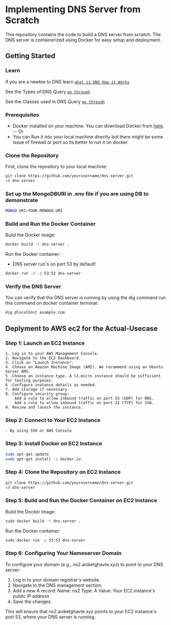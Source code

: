 # Implementing DNS Server from Scratch

This repository contains the code to build a DNS server from scratch. The DNS server is containerized using Docker for easy setup and deployment.

## Getting Started

### Learn
If you are a newbie to DNS learn [`what is DNS How it Works`](https://medium.com/@aniketghavte/mongodb-aggregation-pipelines-dbdcac9d3a49)

See the Types of DNS Query [`go through`](https://github.com/aniketghavte/build-own-DNS-server/blob/main/src/types.js)

See the Classes used in DNS Query [`go through`](https://github.com/aniketghavte/build-own-DNS-server/blob/main/src/classes.js)

### Prerequisites

- Docker installed on your machine. You can download Docker from [here](https://www.docker.com/products/docker-desktop).
-- Or
- You can Run it into your local machine directly but there might be some issue of firewall or port so its better to run it on docker

### Clone the Repository

First, clone the repository to your local machine:

```sh
git clone https://github.com/yourusername/dns-server.git
cd dns-server
```

### Set up the MongoDBURI in .env file if you are using DB to demonstrate

```sh
MONGO_URI=YOUR-MONOGO-URI
```

### Build and Run the Docker Container

Build the Docker image:
```sh
docker build -t dns-server .
```

Run the Docker container:
- DNS server run's on port 53 by default!
```sh
docker run -d -p 53:53 dns-server
```

### Verify the DNS Server
You can verify that the DNS server is running by using the dig command run this command on docker container terminal:
```sh
dig @localhost example.com
```

## Deplyment to AWS ec2 for the Actual-Usecase

### Step 1: Launch an EC2 Instance

    1. Log in to your AWS Management Console.
    2. Navigate to the EC2 Dashboard.
    3. Click on "Launch Instance".
    4. Choose an Amazon Machine Image (AMI). We recommend using an Ubuntu Server AMI.
    5 .Choose an instance type. A t2.micro instance should be sufficient for testing purposes.
    6 .Configure instance details as needed.
    7. Add storage if necessary.
    8. Configure security group:
        Add a rule to allow inbound traffic on port 53 (UDP) for DNS.
        Add a rule to allow inbound traffic on port 22 (TCP) for SSH.
    9. Review and launch the instance.

### Step 2: Connect to Your EC2 Instance
    - By using SSH or AWS Console

### Step 3: Install Docker on EC2 Instance
```sh
sudo apt-get update
sudo apt-get install -y docker.io
```

### Step 4: Clone the Repository on EC2 Instance
```sh
git clone https://github.com/yourusername/dns-server.git
cd dns-server
```

### Step 5: Build and Run the Docker Container on EC2 Instance

Build the Docker image:
```sh
sudo docker build -t dns-server .
```

Run the Docker container:
```sh
sudo docker run -p 53:53 dns-server
```

### Step 6: Configuring Your Nameserver Domain

To configure your domain (e.g., ns2.aniketghavte.xyz) to point to your DNS server:

1. Log in to your domain registrar's website.
2. Navigate to the DNS management section.
3. Add a new A record:
    Name: ns2
    Type: A
    Value: Your EC2 instance's public IP address
4. Save the changes.

This will ensure that ns2.aniketghavte.xyz points to your EC2 instance's port 53, where your DNS server is running.












